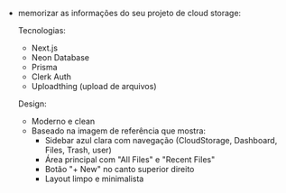 - memorizar as informações do seu projeto de cloud
  storage:

  Tecnologias:
  - Next.js
  - Neon Database
  - Prisma
  - Clerk Auth
  - Uploadthing (upload de arquivos)

  Design:
  - Moderno e clean
  - Baseado na imagem de referência que mostra:
    - Sidebar azul clara com navegação (CloudStorage, Dashboard, Files,
   Trash, user)
    - Área principal com "All Files" e "Recent Files"
    - Botão "+ New" no canto superior direito
    - Layout limpo e minimalista